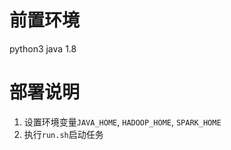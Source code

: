 # 前置环境
python3
java 1.8

# 部署说明

1. 设置环境变量`JAVA_HOME`, `HADOOP_HOME`, `SPARK_HOME`
2. 执行`run.sh`启动任务
